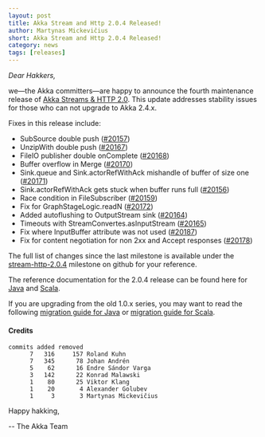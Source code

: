 ```yaml
---
layout: post
title: Akka Stream and Http 2.0.4 Released!
author: Martynas Mickevičius
short: Akka Stream and Http 2.0.4 Released!
category: news
tags: [releases]
---
```


*Dear Hakkers,*

we—the Akka committers—are happy to announce the fourth maintenance release of [Akka Streams & HTTP 2.0](http://akka.io/news/2015/12/21/akka-streams-2.0-released.html).
This update addresses stability issues for those who can not upgrade to Akka 2.4.x.

Fixes in this release include:

- SubSource double push ([#20157](https://github.com/akka/akka/pull/20157))
- UnzipWith double push ([#20167](https://github.com/akka/akka/pull/20167))
- FileIO publisher double onComplete ([#20168](https://github.com/akka/akka/pull/20168))
- Buffer overflow in Merge ([#20170](https://github.com/akka/akka/pull/20170))
- Sink.queue and Sink.actorRefWithAck mishandle of buffer of size one ([#20171](https://github.com/akka/akka/pull/20171))
- Sink.actorRefWithAck gets stuck when buffer runs full ([#20156](https://github.com/akka/akka/pull/20156))
- Race condition in FileSubscriber ([#20159](https://github.com/akka/akka/pull/20159))
- Fix for GraphStageLogic.readN ([#20172](https://github.com/akka/akka/pull/20172))
- Added autoflushing to OutputStream sink ([#20164](https://github.com/akka/akka/pull/20164))
- Timeouts with StreamConvertes.asInputStream ([#20165](https://github.com/akka/akka/pull/20165))
- Fix where InputBuffer attribute was not used ([#20187](https://github.com/akka/akka/pull/20187))
- Fix for content negotiation for non 2xx and Accept responses ([#20178](https://github.com/akka/akka/pull/20178))

The full list of changes since the last milestone is available under the [stream-http-2.0.4](https://github.com/akka/akka/issues?q=milestone%3Astream-http-2.0.4+is%3Aclosed) milestone on github for your reference.

The reference documentation for the 2.0.4 release can be found here for [Java](http://doc.akka.io/docs/akka-stream-and-http-experimental/2.0.4/java.html) and [Scala](http://doc.akka.io/docs/akka-stream-and-http-experimental/2.0.4/scala.html).

If you are upgrading from the old 1.0.x series, you may want to read the following
[migration guide for Java](http://doc.akka.io/docs/akka-stream-and-http-experimental/2.0.4/java/migration-guide-1.0-2.x-java.html)
or [migration guide for Scala](http://doc.akka.io/docs/akka-stream-and-http-experimental/2.0.4/scala/migration-guide-1.0-2.x-scala.html).

#### Credits ####

    commits added removed
          7   316     157 Roland Kuhn
          7   345      78 Johan Andrén
          5    62      16 Endre Sándor Varga
          3   142      22 Konrad Malawski
          1    80      25 Viktor Klang
          1    20       4 Alexander Golubev
          1     3       3 Martynas Mickevičius

Happy hakking,

-- The Akka Team

